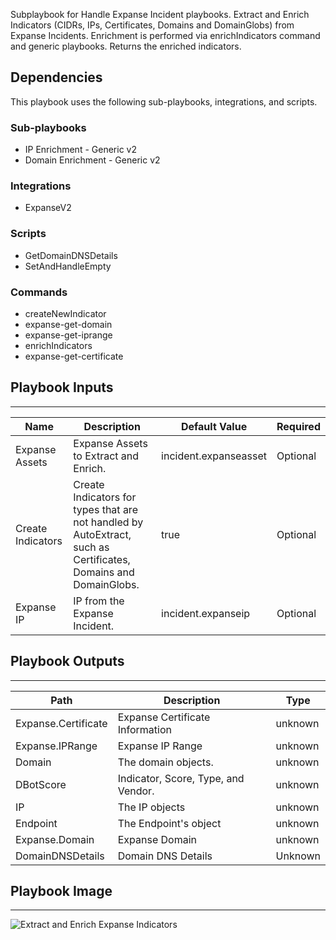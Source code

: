   Subplaybook for Handle Expanse Incident playbooks.
  Extract and Enrich Indicators (CIDRs, IPs, Certificates, Domains and DomainGlobs) from Expanse Incidents.
  Enrichment is performed via enrichIndicators command and generic playbooks.
  Returns the enriched indicators.

## Dependencies
This playbook uses the following sub-playbooks, integrations, and scripts.

### Sub-playbooks
* IP Enrichment - Generic v2
* Domain Enrichment - Generic v2

### Integrations
* ExpanseV2

### Scripts
* GetDomainDNSDetails
* SetAndHandleEmpty

### Commands
* createNewIndicator
* expanse-get-domain
* expanse-get-iprange
* enrichIndicators
* expanse-get-certificate

## Playbook Inputs
---

| **Name** | **Description** | **Default Value** | **Required** |
| --- | --- | --- | --- |
| Expanse Assets | Expanse Assets to Extract and Enrich. | incident.expanseasset | Optional |
| Create Indicators | Create Indicators for types that are not handled by AutoExtract, such as Certificates, Domains and DomainGlobs. | true | Optional |
| Expanse IP | IP from the Expanse Incident. | incident.expanseip | Optional |

## Playbook Outputs
---

| **Path** | **Description** | **Type** |
| --- | --- | --- |
| Expanse.Certificate | Expanse Certificate Information | unknown |
| Expanse.IPRange | Expanse IP Range | unknown |
| Domain | The domain objects. | unknown |
| DBotScore | Indicator, Score, Type, and Vendor. | unknown |
| IP | The IP objects | unknown |
| Endpoint | The Endpoint's object | unknown |
| Expanse.Domain | Expanse Domain | unknown |
| DomainDNSDetails | Domain DNS Details | Unknown |

## Playbook Image
---
![Extract and Enrich Expanse Indicators](https://raw.githubusercontent.com/cvescan/cvescan/d0830e20f52f390a75c5ac3752f52c9df7ab77f1/Packs/ExpanseV2/doc_files/Extract_and_Enrich_Expanse_Indicators.png)